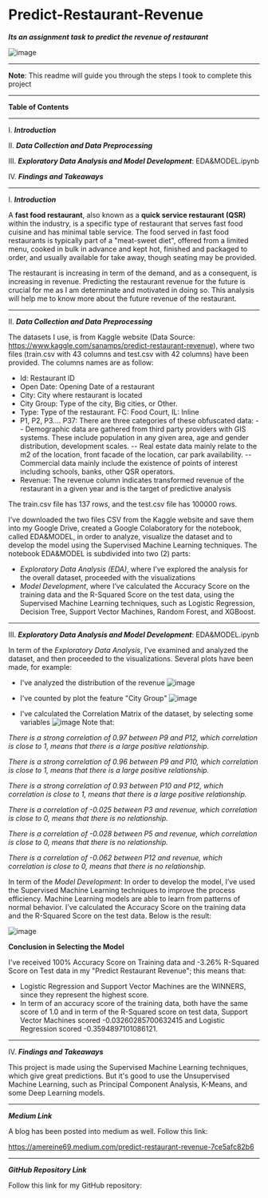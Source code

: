 # Predict-Restaurant-Revenue
***Its an assignment task to predict the revenue of restaurant***

![image](https://user-images.githubusercontent.com/79173300/152935398-39a4fc80-88dd-48f4-9f0c-a2977e648406.png)

____

**Note**: This readme will guide you through the steps I took to complete this project
____
**Table of Contents**
____
I.	***Introduction***

II.	***Data Collection and Data Preprocessing***

III. ***Exploratory Data Analysis and Model Development***: EDA&MODEL.ipynb

IV.	***Findings and Takeaways***
____
I.	***Introduction***

A **fast food restaurant**, also known as a **quick service restaurant (QSR)** within the industry, is a specific type of restaurant that serves fast food cuisine and has minimal table service. The food served in fast food restaurants is typically part of a "meat-sweet diet", offered from a limited menu, cooked in bulk in advance and kept hot, finished and packaged to order, and usually available for take away, though seating may be provided. 

The restaurant is increasing in term of the demand, and as a consequent, is increasing in revenue. Predicting the restaurant revenue for the future is crucial for me as I am determinate and motivated in doing so. This analysis will help me to know more about the future revenue of the restaurant.
____
II.	***Data Collection and Data Preprocessing***

The datasets I use, is from Kaggle website (Data Source: https://www.kaggle.com/sanamps/predict-restaurant-revenue), where two files (train.csv with 43 columns and test.csv with 42 columns) have been provided. The columns names are as follow:
* Id: Restaurant ID
* Open Date: Opening Date of a restaurant
* City: City where restaurant is located
* City Group: Type of the city, Big cities, or Other.
* Type: Type of the restaurant. FC: Food Court, IL: Inline
* P1, P2, P3…. P37: There are three categories of these obfuscated data:
 -- Demographic data are gathered from third party providers with GIS systems. These include population in any given area, age and gender distribution, development scales.
 -- Real estate data mainly relate to the m2 of the location, front facade of the location, car park availability.
 -- Commercial data mainly include the existence of points of interest including schools, banks, other QSR operators.
* Revenue: The revenue column indicates transformed revenue of the restaurant in a given year and is the target of predictive analysis

The train.csv file has 137 rows, and the test.csv file has 100000 rows.

I’ve downloaded the two files CSV from the Kaggle website and save them into my Google Drive, created a Google Colaboratory for the notebook, called EDA&MODEL, in order to analyze, visualize the dataset and to develop the model using the Supervised Machine Learning techniques.
The notebook EDA&MODEL is subdivided into two (2) parts:
* *Exploratory Data Analysis (EDA)*, where I’ve explored the analysis for the overall dataset, proceeded with the visualizations
* *Model Development*, where I’ve calculated the Accuracy Score on the training data and the R-Squared Score on the test data, using the Supervised Machine Learning techniques, such as Logistic Regression, Decision Tree, Support Vector Machines, Random Forest, and XGBoost.
____
III. ***Exploratory Data Analysis and Model Development***: EDA&MODEL.ipynb

In term of the *Exploratory Data Analysis*, I’ve examined and analyzed the dataset, and then proceeded to the visualizations. Several plots have been made, for example:

* I've analyzed the distribution of the revenue
![image](https://user-images.githubusercontent.com/79173300/152931804-4c2511f2-da72-4a92-a8f7-0a671900d701.png)

* I've counted by plot the feature "City Group"
![image](https://user-images.githubusercontent.com/79173300/152932138-0e92d044-92b5-4d7c-820b-b841e1aef5df.png)

* I've calculated the Correlation Matrix of the dataset, by selecting some variables
![image](https://user-images.githubusercontent.com/79173300/152932386-56f3e298-2934-4d01-91a8-ca27c2d1fecf.png)
Note that:

*There is a strong correlation of 0.97 between P9 and P12, which correlation is close to 1, means that there is a large positive relationship.*

*There is a strong correlation of 0.96 between P9 and P10, which correlation is close to 1, means that there is a large positive relationship.*

*There is a strong correlation of 0.93 between P10 and P12, which correlation is close to 1, means that there is a large positive relationship.*

*There is a correlation of -0.025 between P3 and revenue, which correlation is close to 0, means that there is no relationship.*

*There is a correlation of -0.028 between P5 and revenue, which correlation is close to 0, means that there is no relationship.*

*There is a correlation of -0.062 between P12 and revenue, which correlation is close to 0, means that there is no relationship.*



In term of the *Model Development*: In order to develop the model, I’ve used the Supervised Machine Learning techniques to improve the process efficiency. Machine Learning models are able to learn from patterns of normal behavior. I’ve calculated the Accuracy Score on the training data and the R-Squared Score on the test data. Below is the result:

![image](https://user-images.githubusercontent.com/79173300/152919740-7e3c7d0a-394e-4d35-ac88-a25be073263c.png)

**Conclusion in Selecting the Model**

I've received 100% Accuracy Score on Training data and -3.26% R-Squared Score on Test data in my "Predict Restaurant Revenue"; this means that:

* Logistic Regression and Support Vector Machines are the WINNERS, since they represent the highest score.
* In term of an accuracy score of the training data, both have the same score of 1.0 and in term of the R-Squared score on test data, Support Vector Machines scored -0.03260285700632415 and Logistic Regression scored -0.3594897101086121.
____
IV.	***Findings and Takeaways***

This project is made using the Supervised Machine Learning techniques, which give great predictions. But it's good to use the Unsupervised Machine Learning, such as Principal Component Analysis, K-Means, and some Deep Learning models.

____
***Medium Link***

A blog has been posted into medium as well. Follow this link:

https://amereine69.medium.com/predict-restaurant-revenue-7ce5afc82b6

____
***GitHub Repository Link***

Follow this link for my GitHub repository:

